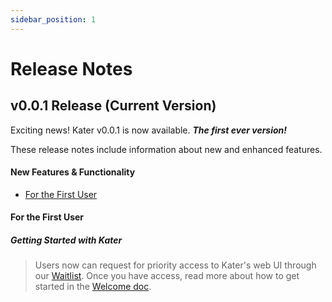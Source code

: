```yaml
---
sidebar_position: 1
---
```


# Release Notes 
## v0.0.1 Release (Current Version) <FontAwesomeIcon icon="fa-solid fa-fire" />
Exciting news! Kater v0.0.1 is now available. ***The first ever version!***

These release notes include information about new and enhanced features.

<!-- To see our feature deprecation plans, please see [Deprecation announcements](/docs/about-this-release/deprecated-features). -->

<!-- For a complete list of issues that we fixed in this release, see [Fixed issues](/docs/about-this-release/fixed-issues).

For a complete list of known issues in this release, see [Known issues](/docs/about-this-release/known-issues). -->

#### New Features & Functionality
* [For the First User](/docs/about-this-release/release-notes#for-the-first-user)

#### For the First User
##### *Getting Started with Kater*
> Users now can request for priority access to Kater's web UI through our [Waitlist](https://www.kater.ai/waitlist). Once you have access, read more about how to get started in the [Welcome doc](/docs/guides). 

